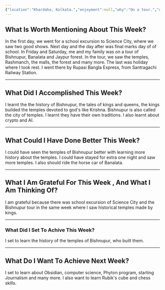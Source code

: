 ```yaml
---
{"location":"Khardaha, Kolkata.","enjoyment":null,"why":"On a tour.","date":"2025-02-19","dg-publish":true,"dg-home":null,"tags":["weeklyreviews"],"aliases":null,"permalink":"/notes/07-journals-calender/weekly-notes/2025-w07/","dgPassFrontmatter":true,"updated":"2025-02-19T17:35:53.847+05:30"}
---
```



## What Is Worth Mentioning About This Week?

In the first day, we went for a school excursion to Science City, where we saw two good shows. Next day and the day after was final marks day of of school. In Friday and Saturday, me and my family was on a tour of Bishnupur, Banalata and Jaypur forest. In the tour, we saw the temples, Rashmanch, the malls, the forest and many more. The last was holiday where I took rest. I went there by Rupasi Bangla Express, from Santragachi Railway Station.

---

## What Did I Accomplished This Week?

I learnt the the history of Bishnupur, the tales of kings and queens, the kings builded the temples devoted to god's like Krishna. Bishnupur is also called the city of temples. I learnt they have their own traditions. I also learnt about crypto and AI.

---

## What Could I Have Done Better This Week?

I could have seen the temples of Bishnupur better with learning more history about the temples. I could have stayed for extra one night and saw more temples. I also should ride the horse car of Banalata.

---

## What I Am Grateful For This Week , And What I Am Thinking Of?

I am grateful because there was school excursion of Science City and the Bishnupur tour in the same week where I saw historical temples made by kings.

---

### What Did I Set To Achive This Week?

I set to learn the history of the temples of Bishnupur, who built them.

---

## What Do I Want To Achieve Next Week?

I set to learn about Obsidian, computer science, Phyton program, starting Journalism and many more. I also want to learn Rubik's cube and chess skills.